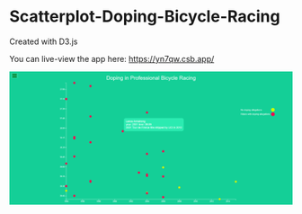 # Scatterplot-Doping-Bicycle-Racing

Created with D3.js

You can live-view the app here: https://yn7qw.csb.app/

![app image capture](https://raw.githubusercontent.com/adirere/Scatterplot-Doping-Bicycle-Racing/main/Scatterplot.png)
